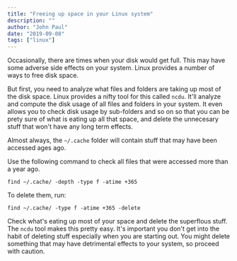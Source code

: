 ```yaml
---
title: "Freeing up space in your Linux system"
description: ""
author: "John Paul"
date: "2019-09-08"
tags: ["linux"]
---
```


Occasionally, there are times when your disk would get full. This may have some
adverse side effects on your system. Linux provides a number of ways to free
disk space.

But first, you need to analyze what files and folders are taking up most of the
disk space. Linux provides a nifty tool for this called `ncdu`. It'll analyze
and compute the disk usage of all files and folders in your system. It even
allows you to check disk usage by sub-folders and so on so that you can be prety
sure of what is eating up all that space, and delete the unnecesary stuff that
won't have any long term effects.

Almost always, the `~/.cache` folder will contain stuff that may have been
accessed ages ago.

Use the following command to check all files that were accessed more than a year
ago.

```
find ~/.cache/ -depth -type f -atime +365
```

To delete them, run:

```
find ~/.cache/ -type f -atime +365 -delete
```

Check what's eating up most of your space and delete the superflous stuff. The
`ncdu` tool makes this pretty easy. It's important you don't get into the habit
of deleting stuff especially when you are starting out. You might delete something
that may have detrimental effects to your system, so proceed with caution.
